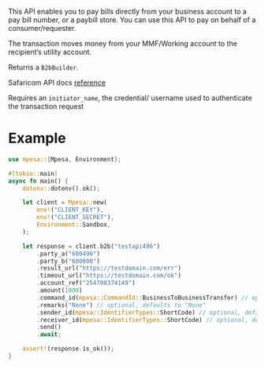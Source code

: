 This API enables you to pay bills directly from your business account to a pay bill number, or a paybill store. You can use this API to pay on behalf of a consumer/requester.

The transaction moves money from your MMF/Working account to the recipient’s utility account.

Returns a `B2bBuilder`.

Safaricom API docs [reference](https://developer.safaricom.co.ke/APIs/BusinessPayBill)

Requires an `initiator_name`, the credential/ username used to authenticate the transaction request

# Example
```rust
use mpesa::{Mpesa, Environment};

#[tokio::main]
async fn main() {
    dotenv::dotenv().ok();

    let client = Mpesa::new(
        env!("CLIENT_KEY"),
        env!("CLIENT_SECRET"),
        Environment::Sandbox,
    );

    let response = client.b2b("testapi496")
        .party_a("600496")
        .party_b("600000")
        .result_url("https://testdomain.com/err")
        .timeout_url("https://testdomain.com/ok")
        .account_ref("254708374149")
        .amount(1000)
        .command_id(mpesa::CommandId::BusinessToBusinessTransfer) // optional, defaults to `CommandId::BusinessToBusinessTransfer`
        .remarks("None") // optional, defaults to "None"
        .sender_id(mpesa::IdentifierTypes::ShortCode) // optional, defaults to `IdentifierTypes::ShortCode`
        .receiver_id(mpesa::IdentifierTypes::ShortCode) // optional, defaults to `IdentifierTypes::ShortCode`
        .send()
        .await;

    assert!(response.is_ok());
}
```
